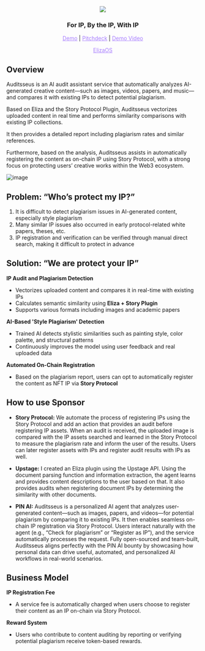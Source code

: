 <p align="center">
  <img src="https://github.com/user-attachments/assets/40b79fc1-505e-42ea-9b4c-ec162ebecc0b">
</p>

<h3 align="center">For IP, By the IP, With IP</h3>

<p align="center">
  <a href="https://auditsseus-frontend.vercel.app/" style="color: #a77dff">Demo</a> | <a href="https://www.figma.com/deck/cw1wi1kce6xglRPErdpTBI" style="color: #a77dff">Pitchdeck</a> | <a href="" style="color: #a77dff">Demo Video</a>
</p>

<p align="center">
  <a href="https://github.com/hackathemy/eliza-buidl" style="color: #a77dff">ElizaOS</a>
</p>

## Overview  
Auditsseus is an AI audit assistant service that automatically analyzes AI-generated creative content—such as images, videos, papers, and music—and compares it with existing IPs to detect potential plagiarism.

Based on Eliza and the Story Protocol Plugin, Auditsseus vectorizes uploaded content in real time and performs similarity comparisons with existing IP collections. 

It then provides a detailed report including plagiarism rates and similar references.

Furthermore, based on the analysis, Auditsseus assists in automatically registering the content as on-chain IP using Story Protocol, with a strong focus on protecting users’ creative works within the Web3 ecosystem.

![image](https://github.com/user-attachments/assets/26c11321-3605-413a-a4a1-f0bc9a673a9d)

## Problem: “Who’s protect my IP?”
1. It is difficult to detect plagiarism issues in AI-generated content, especially style plagiarism
2. Many similar IP issues also occurred in early protocol-related white papers, theses, etc.
3. IP registration and verification can be verified through manual direct search, making it difficult to protect in advance

## Solution: “We are protect your IP”  

**IP Audit and Plagiarism Detection**
- Vectorizes uploaded content and compares it in real-time with existing IPs  
- Calculates semantic similarity using **Eliza + Story Plugin**  
- Supports various formats including images and academic papers  

**AI-Based 'Style Plagiarism' Detection**
- Trained AI detects stylistic similarities such as painting style, color palette, and structural patterns  
- Continuously improves the model using user feedback and real uploaded data  

**Automated On-Chain Registration**
- Based on the plagiarism report, users can opt to automatically register the content as NFT IP via **Story Protocol**

## How to use Sponsor
- **Story Protocol:**
We automate the process of registering IPs using the Story Protocol and add an action that provides an audit before registering IP assets. When an audit is received, the uploaded image is compared with the IP assets searched and learned in the Story Protocol to measure the plagiarism rate and inform the user of the results. Users can later register assets with IPs and register audit results with IPs as well.

- **Upstage:**
I created an Eliza plugin using the Upstage API. Using the document parsing function and information extraction, the agent learns and provides content descriptions to the user based on that. It also provides audits when registering document IPs by determining the similarity with other documents.

- **PIN AI:**
Auditsseus is a personalized AI agent that analyzes user-generated content—such as images, papers, and videos—for potential plagiarism by comparing it to existing IPs. 
It then enables seamless on-chain IP registration via Story Protocol. 
Users interact naturally with the agent (e.g., “Check for plagiarism” or “Register as IP”), and the service automatically processes the request. 
Fully open-sourced and team-built, Auditsseus aligns perfectly with the PIN AI bounty by showcasing how personal data can drive useful, automated, and personalized AI workflows in real-world scenarios.

## Business Model  
**IP Registration Fee**
- A service fee is automatically charged when users choose to register their content as an IP on-chain via Story Protocol.

**Reward System**
- Users who contribute to content auditing by reporting or verifying potential plagiarism receive token-based rewards.
